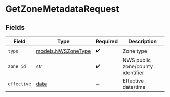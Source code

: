# GetZoneMetadataRequest


## Fields

| Field                                                                | Type                                                                 | Required                                                             | Description                                                          |
| -------------------------------------------------------------------- | -------------------------------------------------------------------- | -------------------------------------------------------------------- | -------------------------------------------------------------------- |
| `type`                                                               | [models.NWSZoneType](../models/nwszonetype.md)                       | :heavy_check_mark:                                                   | Zone type                                                            |
| `zone_id`                                                            | *str*                                                                | :heavy_check_mark:                                                   | NWS public zone/county identifier                                    |
| `effective`                                                          | [date](https://docs.python.org/3/library/datetime.html#date-objects) | :heavy_minus_sign:                                                   | Effective date/time                                                  |